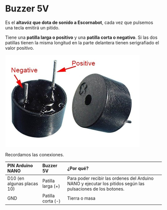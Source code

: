 # Buzzer 5V

Es el **altavóz que dota de sonido a Escornabot**, cada vez que pulsemos una tecla emitirá un pitido.

Tiene una **patilla larga o positivo** y una **patilla corta o negativo**. Si las dos patillas tienen la misma longitud en la parte delantera tienen serigrafiado el valor positivo.

![Buzzer 5V](/assets/Buzzer-5V.jpg)

Recordamos las conexiones. 

| PIN Arduino NANO |Buzzer 5V| ¿Por qué? |
| :--- | :--- | :---|
| D10 \(en algunas placas 10\) | Patilla larga (+) | Para poder recibir las ordenes del Arduino NANO y ejecutar los pitidos según las pulsaciones de los botones. |
| GND | Patilla corta (-) | Tierra o masa |




